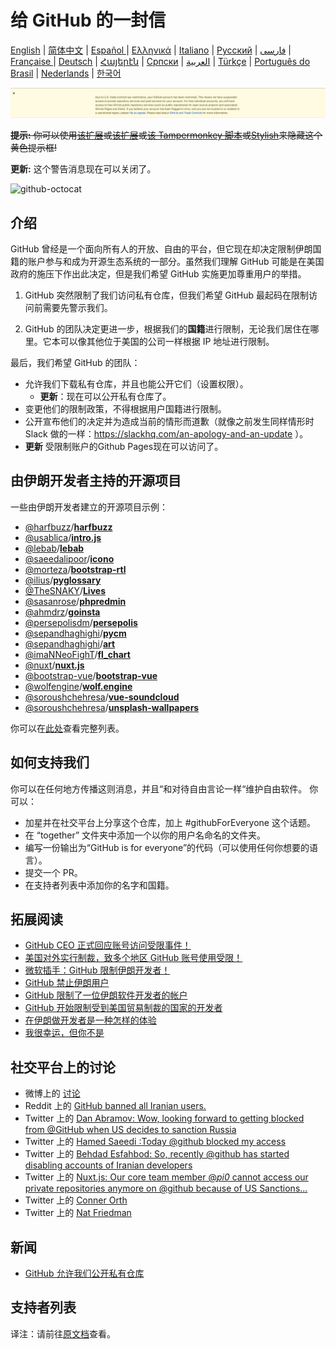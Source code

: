 # 给 GitHub 的一封信

[English](./README.md) | [简体中文](./README-CN.md) | [Español ](./README-ES.md) | [Ελληνικά](./README-GR.md) | [Italiano](./README-IT.md) | [Русский](./README-RU.md) | [فارسی](./README-PER.md) | [Française ](./README-FR.md) | [Deutsch](./README-DE.md) | [Հայերէն](./README-HY.md) | [Српски](./README-SR.md) | [العربية](./README-AR.md) | [Türkçe](./README-TR.md) | [Português do Brasil](./README-PT-BR.md) | [Nederlands](./README-NL.md) | [한국어](./README-KO.md)

![alt text](./message.png)

~~**提示:** 你可以使用[该扩展](https://github.com/JafarAkhondali/remove-github-restrictions-message)或[该扩展](https://github.com/MohamadKh75/ShutHub)或[该 Tampermonkey 脚本](https://gist.github.com/HirbodBehnam/2e079e187be0b1b6a6bcb734ed88474e)或[Stylish](https://userstyles.org/styles/173827/hide-github-warning)来隐藏这个黄色提示框!~~

**更新:** 这个警告消息现在可以关闭了。

![github-octocat](https://user-images.githubusercontent.com/12782371/62160824-168f5000-b32a-11e9-858b-e196b913d17b.png)

## 介绍

GitHub 曾经是一个面向所有人的开放、自由的平台，但它现在却决定限制伊朗国籍的账户参与和成为开源生态系统的一部分。虽然我们理解 GitHub 可能是在美国政府的施压下作出此决定，但是我们希望 GitHub 实施更加尊重用户的举措。

1. GitHub 突然限制了我们访问私有仓库，但我们希望 GitHub 最起码在限制访问前需要先警示我们。

2. GitHub 的团队决定更进一步，根据我们的**国籍**进行限制，无论我们居住在哪里。它本可以像其他位于美国的公司一样根据 IP 地址进行限制。

最后，我们希望 GitHub 的团队：

- 允许我们下载私有仓库，并且也能公开它们（设置权限）。
  - **更新**：现在可以公开私有仓库了。
- 变更他们的限制政策，不得根据用户国籍进行限制。
- 公开宣布他们的决定并为造成当前的情形而道歉（就像之前发生同样情形时 Slack 做的一样：https://slackhq.com/an-apology-and-an-update ）。
- **更新** 受限制账户的Github Pages现在可以访问了。

## 由伊朗开发者主持的开源项目

一些由伊朗开发者建立的开源项目示例：

- [@harfbuzz](https://github.com/harfbuzz)/[**harfbuzz**](https://github.com/harfbuzz/harfbuzz)
- [@usablica](https://github.com/usablica)/[**intro.js**](https://github.com/usablica/intro.js)
- [@lebab](https://github.com/lebab)/[**lebab**](https://github.com/lebab/lebab)
- [@saeedalipoor](https://github.com/saeedalipoor)/[**icono**](https://github.com/saeedalipoor/icono)
- [@morteza](https://github.com/morteza)/[**bootstrap-rtl**](https://github.com/morteza/bootstrap-rtl)
- [@ilius](https://github.com/ilius)/[**pyglossary**](https://github.com/ilius/pyglossary)
- [@TheSNAKY](https://github.com/TheSNAKY)/[**Lives**](https://github.com/TheSNAKY/Lives)
- [@sasanrose](https://github.com/sasanrose)/[**phpredmin**](https://github.com/sasanrose/phpredmin)
- [@ahmdrz](https://github.com/ahmdrz)/[**goinsta**](https://github.com/ahmdrz/goinsta)
- [@persepolisdm](https://github.com/persepolisdm)/[**persepolis**](https://github.com/persepolisdm/persepolis)
- [@sepandhaghighi](https://github.com/sepandhaghighi)/[**pycm**](https://github.com/sepandhaghighi/pycm)
- [@sepandhaghighi](https://github.com/sepandhaghighi)/[**art**](https://github.com/sepandhaghighi/art)
- [@imaNNeoFighT](https://github.com/imaNNeoFighT)/[**fl_chart**](https://github.com/imaNNeoFighT/fl_chart)
- [@nuxt](https://github.com/nuxt)/[**nuxt.js**](https://github.com/nuxt/nuxt.js)
- [@bootstrap-vue](https://github.com/bootstrap-vue)/[**bootstrap-vue**](https://github.com/bootstrap-vue/bootstrap-vue)
- [@wolfengine](https://github.com/wolfengine)/[**wolf.engine**](https://github.com/wolfengine/wolf.engine)
- [@soroushchehresa](https://github.com/soroushchehresa)/[**vue-soundcloud**](https://github.com/soroushchehresa/vue-soundcloud)
- [@soroushchehresa](https://github.com/soroushchehresa)/[**unsplash-wallpapers**](https://github.com/soroushchehresa/unsplash-wallpapers)

你可以在[此处](https://github.com/mohebifar/made-in-iran)查看完整列表。

## 如何支持我们

你可以在任何地方传播这则消息，并且“和对待自由言论一样“维护自由软件。
你可以：

- 加星并在社交平台上分享这个仓库，加上 #githubForEveryone 这个话题。
- 在 “together” 文件夹中添加一个以你的用户名命名的文件夹。
- 编写一份输出为“GitHub is for everyone”的代码（可以使用任何你想要的语言）。
- 提交一个 PR。
- 在支持者列表中添加你的名字和国籍。

## 拓展阅读

  - [GitHub CEO 正式回应账号访问受限事件！](https://mp.weixin.qq.com/s/ykXvqYJmic7to6vXkkQTng)
  - [美国对外实行制裁，致多个地区 GitHub 账号使用受限！](https://mp.weixin.qq.com/s/JB4TyNRSMVJ5I39rDDBWeg)
  - [微软插手：GitHub 限制伊朗开发者！](https://medium.com/@d.aliyamini/microsoft-enters-github-banned-iranian-developers-843f7c60a146)
  - [GitHub 禁止伊朗用户](https://financialtribune.com/articles/sci-tech/99111/github-bans-iran-based-users)
  - [GitHub 限制了一位伊朗软件开发者的帐户](https://hub.packtpub.com/github-has-blocked-an-iranian-software-developers-account)
  - [GitHub 开始限制受到美国贸易制裁的国家的开发者](https://www.zdnet.com/article/github-starts-blocking-developers-in-countries-facing-us-trade-sanctions)
  - [在伊朗做开发者是一种怎样的体验](https://shahinsorkh.ir/2019/07/20/how-is-it-like-to-be-a-dev-in-iran)
  - [我很幸运，但你不是](https://dev.to/jeromegamez/i-am-lucky-you-are-not-2eco)

## 社交平台上的讨论

- 微博上的 [讨论](https://weibo.com/5722964389/HFiuysEPu)
- Reddit 上的 [GitHub banned all Iranian users.](https://www.reddit.com/r/programming/comments/ciey8g/github_banned_all_iranian_users_our_accounts_are/)
- Twitter 上的 [Dan Abramov: Wow, looking forward to getting blocked from @GitHub when US decides to sanction Russia](https://twitter.com/dan_abramov/status/1154869188672086019?s=19)
- Twitter 上的 [Hamed Saeedi :Today @github blocked my access](https://twitter.com/Hamed/status/1154268514074660864?s=19)
- Twitter 上的 [Behdad Esfahbod: So, recently @github has started disabling accounts of Iranian developers](https://twitter.com/behdadesfahbod/status/1154755351092158465?s=19)
- Twitter 上的 [Nuxt.js: Our core team member @_pi0_ cannot access our private repositories anymore on @github because of US Sanctions...](https://t.co/4FiLexH9Mf)
- Twitter 上的 [Conner Orth](https://twitter.com/conner_orth/status/1154723522729709568)
- Twitter 上的 [Nat Friedman](https://twitter.com/natfriedman/status/1155311121038864384)

## 新闻

- [GitHub 允许我们公开私有仓库](https://github.com/1995parham/github-do-not-ban-us/issues/666)

## 支持者列表

译注：请前往[原文档](./README.md#supporters)查看。
